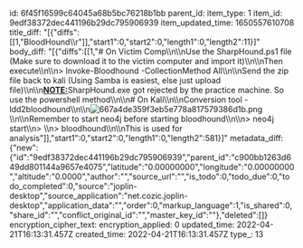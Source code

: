 id: 6f45f16599c64045a68b5bc76218b1bb
parent_id: 
item_type: 1
item_id: 9edf38372dec441196b29dc795906939
item_updated_time: 1650557610708
title_diff: "[{\"diffs\":[[1,\"BloodHound\\\r\"]],\"start1\":0,\"start2\":0,\"length1\":0,\"length2\":11}]"
body_diff: "[{\"diffs\":[[1,\"# On Victim Comp\\\n\\\nUse the SharpHound.ps1 file (Make sure to download it to the victim computer and import it)\\\n\\\nThen execute\\\n\\\n> Invoke-Bloodhound -CollectionMethod All\\\n\\\nSend the zip file back to kali (Using Samba is easiest, else just upload file)\\\n\\\n<ins>**NOTE:**</ins>SharpHound.exe got rejected by the practice machine. So use the powershell method\\\n\\\n# On Kali\\\n\\\nConversion tool - ldd2bloodhound\\\n\\\n![667a4de359f3eb5e778a817579386d1b.png](:/406641bc92464b1dbfbbc7aa8d03b48f)\\\n\\\nRemember to start neo4j before starting bloodhound\\\n\\\n> neo4j start\\\n> \\\n> bloodhound\\\n\\\nThis is used for analysis\"]],\"start1\":0,\"start2\":0,\"length1\":0,\"length2\":581}]"
metadata_diff: {"new":{"id":"9edf38372dec441196b29dc795906939","parent_id":"c900bb1263d649dd801144a9657e4075","latitude":"0.00000000","longitude":"0.00000000","altitude":"0.0000","author":"","source_url":"","is_todo":0,"todo_due":0,"todo_completed":0,"source":"joplin-desktop","source_application":"net.cozic.joplin-desktop","application_data":"","order":0,"markup_language":1,"is_shared":0,"share_id":"","conflict_original_id":"","master_key_id":""},"deleted":[]}
encryption_cipher_text: 
encryption_applied: 0
updated_time: 2022-04-21T16:13:31.457Z
created_time: 2022-04-21T16:13:31.457Z
type_: 13